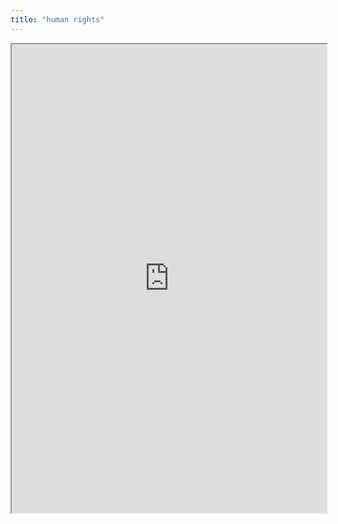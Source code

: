 ```yaml
---
title: "human rights"
---
```



<iframe height="750" width="100%" src="https://ewelton.github.io/ktest/wiki.html#human%20rights"></iframe>
